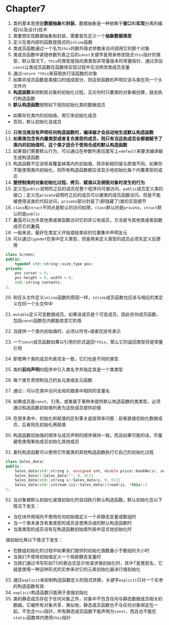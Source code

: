 # Chapter7

1. 类的基本思想是**数据抽象**和**封装**，数据抽象是一种依赖于**接口**和**实现**分离的编程(以及设计)技术
2. 类要想实现数据抽象和封装，需要首先定义一个**抽象数据类型**
3. 定义在类内部的函数是隐式的`inline`函数
4. 类成员函数通过一个名为`this`的额外隐式参数来访问调用它的那个对象
5. 类成员函数中紧随参数列表之后的`const`关键字是用来修改隐式`this`指针的类型，默认情况下，`this`的类型是指向类类型非常量版本的常量指针，通过添加`const`让类成员函数在函数体实现过程中无法修改类成员变量
6. 通过`return *this`来获取执行该函数的对象
7. 如果非成员函数是类接口的组成部分，则这些函数的声明应该与类在同一个头文件内
8. **构造函数**来控制其对象的初始化过程，无论何时只要类的对象被创建，就会执行构造函数
9. **默认构造函数**按照如下规则初始化类的数据成员

* 如果存在类内的初始值，用它来初始化成员
* 否则，默认初始化该成员

10. **只有当类没有声明任何构造函数时，编译器才会自动地生成默认构造函数**
11. **如果类包含有内置类型或者复合类型的成员，则只有当这些成员全都被赋予了类内的初始值时，这个类才适合于使用合成的默认构造函数**
12. 如果我们需要默认行为，可以通过在参数列表后面写上`=default`来要求编译器生成构造函数
13. 构造函数不应该轻易覆盖掉类内的初始值，除非新赋的值与原值不同。如果你不能使用类内初始化，则所有构造函数都应该显示地初始化每个内置类型的成员
14. **要控制类的对象初始化过程、拷贝、赋值以及销毁对象时发生的行为**
15. 定义在`public`说明符之后的成员在整个程序内可被访问，`public`成员定义类的接口；定义在`private`说明符之后的成员可以被类的成员函数访问，但是不能被使用该类的代码访问，`private`部分封装了(即隐藏了)类的实现细节
16. `class`和`struct`不同点是默认的访问权限，`class`默认的是`private`，`struct`默认的是`public`
17. **友元**可以允许其他类或者函数访问它的非公有成员，方法是令其他类或者函数成员它的**友元**
18. 一般来说，最好在类定义开始或结束前的位置集中声明友元
19. 可以通过`typedef`在类中定义类型，但是用来定义类型的成员必须先定义后使用

```c++
class Screen{
public:
    typedef std::string::size_type pos;
private:
    pos cursor = 0;
    pos height = 0, width = 0;
    std::string contents;
};
```

20. 和在头文件定义`inline`函数的原因一样，`inline`成员函数也应该与相应的类定义在同一个头文件中
21. `mutable`定义可变数据成员，如果该成员是个可变成员，因此任何成员函数，包括`const`函数在内都能改变它的值
22. 当提供一个类内初始值时，必须以符号`=`或者花括号表示
23. 一个`const`成员函数如果以引用的形式返回`*this`，那么它的返回类型将是常量引用

24. 即使两个类的成员列表完全一致，它们也是不同的类型
25. 类的**前向声明**向程序中引入类名字并指定其是一个类类型
26. 每个类负责控制自己的友元类或友元函数

27. 通过`::`可以在类中访问全局的跟类中相同的变量名
28. 如果成员是`const`、引用，或者属于某种未提供默认构造函数的类类型，必须通过构造函数初始值列表为这些成员提供初值
29. 在很多类中，初始化和赋值的区别事关底层效率问题：前者直接初始化数据成员，后者则先初始化再赋值

30. 构造函数初始值的顺序与成员声明的顺序保持一致。而且如果可能的话，尽量避免使用某些成员初始化其他成员
31. 委托构造函数可以使用它所属类的其他构造函数执行它自己的初始化过程

```c++
class Sales_data{
public:
    Sales_data(std::string s, unsigned cnt, double price):bookNo(s), units_sold(cnt), revenue(cnt*price){}
    Sales_data():Sales_data("", 0, 0){}
    Sales_data(std::string s):Sales_data(s, 0, 0){}
    Sales_data(std::istream &is):Sales_data(){read(is, *this);}
};
```

32. 当对象被默认初始化或值初始化时自动执行默认构造函数。默认初始化在以下情况下发生：

* 当在块作用域内不使用任何初始值定义一个非静态变量或数组时
* 当一个类本身含有类类型的成员且使用合成的默认构造函数时
* 当类类型的成员没有在构造函数初始值列表中显式地初始化时

值初始化再以下情况下发生：

* 在数组初始化的过程中如果我们提供的初始化值数量小于数组的大小时
* 当我们不使用初始值定义一个局部静态变量时
* 当我们通过书写形如T()的表达式显示地请求值初始化时，其中T是类型名，它就是使用一种这种形式的实参来对它的元素初始化器进行值初始化

33. 通过`explicit`来抑制构造函数定义的隐式转换，关键字`explicit`只对一个实参的构造函数有效
34. `explicit`构造函数只能用于直接初始化
35. 类的静态成员存在于任何对象之外，对象中不包含任何与静态数据成员相关的数据。它被所有对象共享，类似地，静态成员函数也不与任何对象绑定在一起，不包含`this`指针，所有静态成员函数不能声明为`const`，而且也不能在`static`函数体内使用`this`指针

